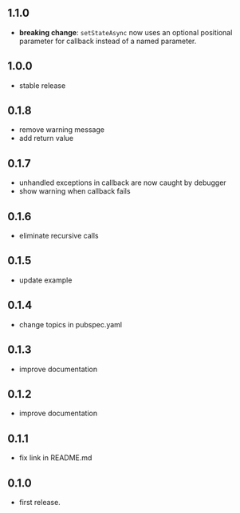 ## 1.1.0
* **breaking change**: `setStateAsync` now uses an optional positional parameter for callback instead of a named parameter.

## 1.0.0
* stable release

## 0.1.8
* remove warning message
* add return value

## 0.1.7
* unhandled exceptions in callback are now caught by debugger
* show warning when callback fails

## 0.1.6
* eliminate recursive calls

## 0.1.5
* update example

## 0.1.4
* change topics in pubspec.yaml

## 0.1.3
* improve documentation

## 0.1.2
* improve documentation

## 0.1.1
* fix link in README.md

## 0.1.0
* first release.
